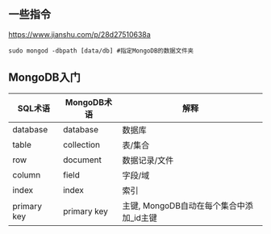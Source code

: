 ## 一些指令

https://www.jianshu.com/p/28d27510638a

```shell
sudo mongod -dbpath [data/db] #指定MongoDB的数据文件夹
```

## MongoDB入门

| SQL术语     | MongoDB术语 | 解释                                     |
| ----------- | ----------- | ---------------------------------------- |
| database    | database    | 数据库                                   |
| table       | collection  | 表/集合                                  |
| row         | document    | 数据记录/文件                            |
| column      | field       | 字段/域                                  |
| index       | index       | 索引                                     |
| primary key | primary key | 主键, MongoDB自动在每个集合中添加_id主键 |

